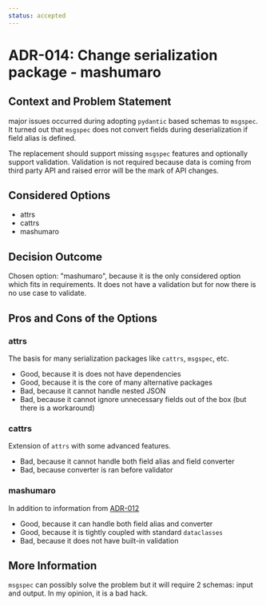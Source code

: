 ```yaml
---
status: accepted
---
```


# ADR-014: Change serialization package - mashumaro

## Context and Problem Statement

major issues occurred during adopting `pydantic` based schemas to `msgspec`. It turned out that `msgspec` does not convert fields during deserialization if field alias is defined.

The replacement should support missing `msgspec` features and optionally support validation. Validation is not required because data is coming from third party API and raised error will be the mark of API changes.

## Considered Options

* attrs
* cattrs
* mashumaro

## Decision Outcome

Chosen option: "mashumaro", because
it is the only considered option which fits in requirements. It does not have a validation but for now there is no use case to validate.

## Pros and Cons of the Options

### attrs

The basis for many serialization packages like `cattrs`, `msgspec`, etc.

* Good, because it is does not have dependencies
* Good, because it is the core of many alternative packages
* Bad, because it cannot handle nested JSON
* Bad, because it cannot ignore unnecessary fields out of the box (but there is a workaround)

### cattrs

Extension of `attrs` with some advanced features.

* Bad, because it cannot handle both field alias and field converter
* Bad, because converter is ran before validator

### mashumaro

In addition to information from [ADR-012](012-serialization-and-validation-msgspec.md)

* Good, because it can handle both field alias and converter
* Good, because it is tightly coupled with standard `dataclasses`
* Bad, because it does not have built-in validation

## More Information

`msgspec` can possibly solve the problem but it will require 2 schemas: input and output. In my opinion, it is a bad hack.

